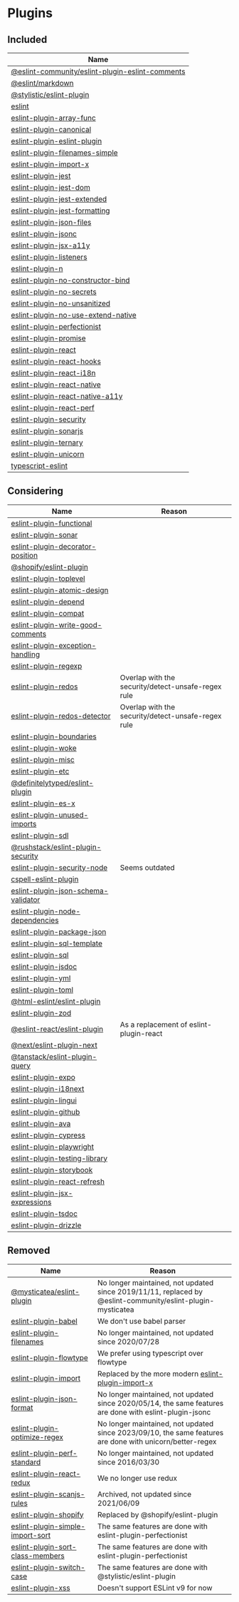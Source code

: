 # Plugins

## Included

| Name                                                               |
| ------------------------------------------------------------------ |
| [@eslint-community/eslint-plugin-eslint-comments][eslint-comments] |
| [@eslint/markdown][markdown]                                       |
| [@stylistic/eslint-plugin][@stylistic]                             |
| [eslint][eslint]                                                   |
| [eslint-plugin-array-func][array-func]                             |
| [eslint-plugin-canonical][canonical]                               |
| [eslint-plugin-eslint-plugin][eslint-plugin]                       |
| [eslint-plugin-filenames-simple][filenames-simple]                 |
| [eslint-plugin-import-x][import-x]                                 |
| [eslint-plugin-jest][jest]                                         |
| [eslint-plugin-jest-dom][jest-dom]                                 |
| [eslint-plugin-jest-extended][jest-extended]                       |
| [eslint-plugin-jest-formatting][jest-formatting]                   |
| [eslint-plugin-json-files][json-files]                             |
| [eslint-plugin-jsonc][jsonc]                                       |
| [eslint-plugin-jsx-a11y][jsx-a11y]                                 |
| [eslint-plugin-listeners][listeners]                               |
| [eslint-plugin-n][n]                                               |
| [eslint-plugin-no-constructor-bind][no-constructor-bind]           |
| [eslint-plugin-no-secrets][no-secrets]                             |
| [eslint-plugin-no-unsanitized][no-unsanitized]                     |
| [eslint-plugin-no-use-extend-native][no-use-extend-native]         |
| [eslint-plugin-perfectionist][perfectionist]                       |
| [eslint-plugin-promise][promise]                                   |
| [eslint-plugin-react][react]                                       |
| [eslint-plugin-react-hooks][react-hooks]                           |
| [eslint-plugin-react-i18n][react-i18n]                             |
| [eslint-plugin-react-native][react-native]                         |
| [eslint-plugin-react-native-a11y][react-native-a11y]               |
| [eslint-plugin-react-perf][react-perf]                             |
| [eslint-plugin-security][security]                                 |
| [eslint-plugin-sonarjs][sonarjs]                                   |
| [eslint-plugin-ternary][ternary]                                   |
| [eslint-plugin-unicorn][unicorn]                                   |
| [typescript-eslint][typescript-eslint]                             |

## Considering

| Name                                                         | Reason                                             |
| ------------------------------------------------------------ | -------------------------------------------------- |
| [eslint-plugin-functional][functional]                       |                                                    |
| [eslint-plugin-sonar][sonar]                                 |                                                    |
| [eslint-plugin-decorator-position][decorator-position]       |                                                    |
| [@shopify/eslint-plugin][@shopify]                           |                                                    |
| [eslint-plugin-toplevel][toplevel]                           |                                                    |
| [eslint-plugin-atomic-design][atomic-design]                 |                                                    |
| [eslint-plugin-depend][depend]                               |                                                    |
| [eslint-plugin-compat][compat]                               |                                                    |
| [eslint-plugin-write-good-comments][write-good-comments]     |                                                    |
| [eslint-plugin-exception-handling][exception-handling]       |                                                    |
| [eslint-plugin-regexp][regexp]                               |                                                    |
| [eslint-plugin-redos][redos]                                 | Overlap with the security/detect-unsafe-regex rule |
| [eslint-plugin-redos-detector][redos-detector]               | Overlap with the security/detect-unsafe-regex rule |
| [eslint-plugin-boundaries][boundaries]                       |                                                    |
| [eslint-plugin-woke][woke]                                   |                                                    |
| [eslint-plugin-misc][misc]                                   |                                                    |
| [eslint-plugin-etc][etc]                                     |                                                    |
| [@definitelytyped/eslint-plugin][@definitelytyped]           |                                                    |
| [eslint-plugin-es-x][es-x]                                   |                                                    |
| [eslint-plugin-unused-imports][unused-imports]               |                                                    |
| [eslint-plugin-sdl][sdl]                                     |                                                    |
| [@rushstack/eslint-plugin-security][@rushstack/security]     |                                                    |
| [eslint-plugin-security-node][security-node]                 | Seems outdated                                     |
| [cspell-eslint-plugin][cspell]                               |                                                    |
| [eslint-plugin-json-schema-validator][json-schema-validator] |                                                    |
| [eslint-plugin-node-dependencies][node-dependencies]         |                                                    |
| [eslint-plugin-package-json][package-json]                   |                                                    |
| [eslint-plugin-sql-template][sql-template]                   |                                                    |
| [eslint-plugin-sql][sql]                                     |                                                    |
| [eslint-plugin-jsdoc][jsdoc]                                 |                                                    |
| [eslint-plugin-yml][yml]                                     |                                                    |
| [eslint-plugin-toml][toml]                                   |                                                    |
| [@html-eslint/eslint-plugin][@html-eslint]                   |                                                    |
| [eslint-plugin-zod][zod]                                     |                                                    |
| [@eslint-react/eslint-plugin][@eslint-react]                 | As a replacement of eslint-plugin-react            |
| [@next/eslint-plugin-next][@next/next]                       |                                                    |
| [@tanstack/eslint-plugin-query][@tanstack/query]             |                                                    |
| [eslint-plugin-expo][expo]                                   |                                                    |
| [eslint-plugin-i18next][i18next]                             |                                                    |
| [eslint-plugin-lingui][lingui]                               |                                                    |
| [eslint-plugin-github][github]                               |                                                    |
| [eslint-plugin-ava][ava]                                     |                                                    |
| [eslint-plugin-cypress][cypress]                             |                                                    |
| [eslint-plugin-playwright][playwright]                       |                                                    |
| [eslint-plugin-testing-library][testing-library]             |                                                    |
| [eslint-plugin-storybook][storybook]                         |                                                    |
| [eslint-plugin-react-refresh][react-refresh]                 |                                                    |
| [eslint-plugin-jsx-expressions][jsx-expressions]             |                                                    |
| [eslint-plugin-tsdoc][tsdoc]                                 |                                                    |
| [eslint-plugin-drizzle][drizzle]                             |                                                    |

## Removed

| Name                                                   | Reason                                                                                                     |
| ------------------------------------------------------ | ---------------------------------------------------------------------------------------------------------- |
| [@mysticatea/eslint-plugin][@mysticatea]               | No longer maintained, not updated since 2019/11/11, replaced by @eslint-community/eslint-plugin-mysticatea |
| [eslint-plugin-babel][babel]                           | We don't use babel parser                                                                                  |
| [eslint-plugin-filenames][filenames]                   | No longer maintained, not updated since 2020/07/28                                                         |
| [eslint-plugin-flowtype][flowtype]                     | We prefer using typescript over flowtype                                                                   |
| [eslint-plugin-import][import]                         | Replaced by the more modern [eslint-plugin-import-x][import-x]                                             |
| [eslint-plugin-json-format][json-format]               | No longer maintained, not updated since 2020/05/14, the same features are done with eslint-plugin-jsonc    |
| [eslint-plugin-optimize-regex][optimize-regex]         | No longer maintained, not updated since 2023/09/10, the same features are done with unicorn/better-regex   |
| [eslint-plugin-perf-standard][perf-standard]           | No longer maintained, not updated since 2016/03/30                                                         |
| [eslint-plugin-react-redux][react-redux]               | We no longer use redux                                                                                     |
| [eslint-plugin-scanjs-rules][scanjs-rules]             | Archived, not updated since 2021/06/09                                                                     |
| [eslint-plugin-shopify][shopify]                       | Replaced by @shopify/eslint-plugin                                                                         |
| [eslint-plugin-simple-import-sort][simple-import-sort] | The same features are done with eslint-plugin-perfectionist                                                |
| [eslint-plugin-sort-class-members][sort-class-members] | The same features are done with eslint-plugin-perfectionist                                                |
| [eslint-plugin-switch-case][switch-case]               | The same features are done with @stylistic/eslint-plugin                                                   |
| [eslint-plugin-xss][xss]                               | Doesn't support ESLint v9 for now                                                                          |

<!-- Included -->
[eslint-comments]: https://github.com/eslint-community/eslint-plugin-eslint-comments
[markdown]: https://github.com/eslint/markdown
[@stylistic]: https://github.com/eslint-stylistic/eslint-stylistic
[eslint]: https://github.com/eslint/eslint
[array-func]: https://github.com/freaktechnik/eslint-plugin-array-func
[canonical]: https://github.com/gajus/eslint-plugin-canonical
[eslint-plugin]: https://github.com/eslint-community/eslint-plugin-eslint-plugin
[filenames-simple]: https://github.com/epaew/eslint-plugin-filenames-simple
[import]: https://github.com/import-js/eslint-plugin-import
[jest]: https://github.com/jest-community/eslint-plugin-jest
[jest-dom]: https://github.com/testing-library/eslint-plugin-jest-dom
[jest-extended]: https://github.com/jest-community/eslint-plugin-jest-extended
[jest-formatting]: https://github.com/dangreenisrael/eslint-plugin-jest-formatting
[json-files]: https://github.com/kellyselden/eslint-plugin-json-files
[jsonc]: https://github.com/ota-meshi/eslint-plugin-jsonc
[jsx-a11y]: https://github.com/jsx-eslint/eslint-plugin-jsx-a11y
[listeners]: https://github.com/foad/eslint-plugin-listeners
[n]: https://github.com/eslint-community/eslint-plugin-n
[no-constructor-bind]: https://github.com/markalfred/eslint-plugin-no-constructor-bind
[no-secrets]: https://github.com/nickdeis/eslint-plugin-no-secrets
[no-unsanitized]: https://github.com/mozilla/eslint-plugin-no-unsanitized
[no-use-extend-native]: https://github.com/dustinspecker/eslint-plugin-no-use-extend-native
[perfectionist]: https://github.com/azat-io/eslint-plugin-perfectionist
[promise]: https://github.com/eslint-community/eslint-plugin-promise
[react]: https://github.com/jsx-eslint/eslint-plugin-react
[react-hooks]: https://github.com/facebook/react/tree/main/packages/eslint-plugin-react-hooks
[react-i18n]: https://github.com/lolatravel/eslint-plugin-react-i18n
[react-native]: https://github.com/intellicode/eslint-plugin-react-native
[react-native-a11y]: https://github.com/FormidableLabs/eslint-plugin-react-native-a11y
[react-perf]: https://github.com/cvazac/eslint-plugin-react-perf
[security]: https://github.com/eslint-community/eslint-plugin-security
[simple-import-sort]: https://github.com/lydell/eslint-plugin-simple-import-sort
[sonarjs]: https://github.com/SonarSource/SonarJS/tree/master/packages/jsts/src/rules
[ternary]: https://github.com/GrayedFox/eslint-plugin-ternary
[unicorn]: https://github.com/sindresorhus/eslint-plugin-unicorn
[typescript-eslint]: https://github.com/typescript-eslint/typescript-eslint

<!-- Considering -->
[functional]: https://github.com/eslint-functional/eslint-plugin-functional
[sonar]: https://github.com/un-ts/eslint-plugin-sonar
[decorator-position]: https://github.com/NullVoxPopuli/eslint-plugin-decorator-position
[@shopify]: https://github.com/Shopify/web-configs/tree/main/packages/eslint-plugin
[toplevel]: https://github.com/HKalbasi/eslint-plugin-toplevel
[atomic-design]: https://github.com/RyoNkmr/eslint-plugin-atomic-design
[import-x]: https://github.com/un-ts/eslint-plugin-import-x
[depend]: https://github.com/es-tooling/eslint-plugin-depend
[compat]: https://github.com/amilajack/eslint-plugin-compat
[write-good-comments]: https://github.com/kantord/eslint-plugin-write-good-comments
[exception-handling]: https://github.com/Akronae/eslint-plugin-exception-handling
[regexp]: https://github.com/ota-meshi/eslint-plugin-regexp
[redos]: https://github.com/makenowjust-labs/recheck/tree/main/packages/eslint-plugin-redos
[redos-detector]: https://github.com/tjenkinson/eslint-plugin-redos-detector
[boundaries]: https://github.com/javierbrea/eslint-plugin-boundaries
[woke]: https://github.com/amwmedia/eslint-plugin-woke
[misc]: https://github.com/iliubinskii/eslint-plugin-misc
[etc]: https://github.com/cartant/eslint-plugin-etc
[@definitelytyped]: https://github.com/microsoft/DefinitelyTyped-tools/tree/main/packages/eslint-plugin
[es-x]: https://github.com/eslint-community/eslint-plugin-es-x
[unused-imports]: https://github.com/sweepline/eslint-plugin-unused-imports
[sdl]: https://github.com/microsoft/eslint-plugin-sdl
[@rushstack/security]: https://github.com/microsoft/rushstack/tree/main/eslint/eslint-plugin-security
[security-node]: https://github.com/gkouziik/eslint-plugin-security-node
[cspell]: https://github.com/streetsidesoftware/cspell/tree/main/packages/cspell-eslint-plugin
[json-schema-validator]: https://ota-meshi.github.io/eslint-plugin-json-schema-validator
[node-dependencies]: https://github.com/ota-meshi/eslint-plugin-node-dependencies
[package-json]: https://github.com/JoshuaKGoldberg/eslint-plugin-package-json
[sql-template]: https://github.com/uphold/eslint-plugin-sql-template
[sql]: https://github.com/gajus/eslint-plugin-sql
[jsdoc]: https://github.com/gajus/eslint-plugin-jsdoc
[yml]: https://github.com/ota-meshi/eslint-plugin-yml
[toml]: https://github.com/ota-meshi/eslint-plugin-toml
[@html-eslint]: https://github.com/yeonjuan/html-eslint
[zod]: https://github.com/gajus/eslint-plugin-zod
[@eslint-react]: https://github.com/Rel1cx/eslint-react
[@next/next]: https://nextjs.org/docs/pages/building-your-application/configuring/eslint#eslint-plugin
[@tanstack/query]: https://tanstack.com/query/latest/docs/eslint/eslint-plugin-query
[expo]: https://github.com/expo/expo/tree/main/packages/eslint-plugin-expo
[i18next]: https://github.com/edvardchen/eslint-plugin-i18next
[lingui]: https://github.com/lingui/eslint-plugin
[github]: https://github.com/github/eslint-plugin-github
[ava]: https://github.com/avajs/eslint-plugin-ava
[cypress]: https://github.com/cypress-io/eslint-plugin-cypress
[playwright]: https://github.com/playwright-community/eslint-plugin-playwright
[testing-library]: https://github.com/testing-library/eslint-plugin-testing-library
[storybook]: https://github.com/storybookjs/eslint-plugin-storybook
[react-refresh]: https://github.com/ArnaudBarre/eslint-plugin-react-refresh
[jsx-expressions]: https://github.com/hluisson/eslint-plugin-jsx-expressions
[tsdoc]: https://tsdoc.org/pages/packages/eslint-plugin-tsdoc
[drizzle]: https://github.com/drizzle-team/drizzle-orm/tree/main/eslint-plugin-drizzle

<!-- Removed -->
[babel]: https://github.com/babel/eslint-plugin-babel
[filenames]: https://github.com/selaux/eslint-plugin-filenames
[flowtype]: https://github.com/gajus/eslint-plugin-flowtype
[@mysticatea]: https://github.com/mysticatea/eslint-plugin
[scanjs-rules]: https://github.com/mozfreddyb/eslint-plugin-scanjs-rules
[react-redux]: https://github.com/DianaSuvorova/eslint-plugin-react-redux
[sort-class-members]: https://github.com/bryanrsmith/eslint-plugin-sort-class-members
[switch-case]: https://github.com/lukeapage/eslint-plugin-switch-case
[json-format]: https://github.com/kuceb/eslint-plugin-json-format
[optimize-regex]: https://github.com/BrainMaestro/eslint-plugin-optimize-regex
[perf-standard]: https://github.com/Raynos/eslint-plugin-perf-standard
[shopify]: https://github.com/Shopify/eslint-plugin-shopify
[xss]: https://github.com/Rantanen/eslint-plugin-xss
